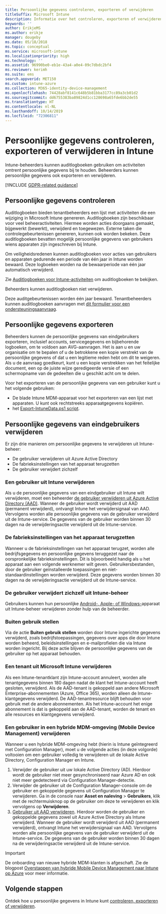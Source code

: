 ```yaml
---
title: Persoonlijke gegevens controleren, exporteren of verwijderen
titleSuffix: Microsoft Intune
description: Informatie over het controleren, exporteren of verwijderen van persoonlijke gegevens.
keywords: ''
author: ErikjeMS
ms.author: erikje
manager: dougeby
ms.date: 05/18/2018
ms.topic: conceptual
ms.service: microsoft-intune
ms.localizationpriority: high
ms.technology: ''
ms.assetid: 96990be0-eb1e-43a4-a0e4-09c7dbdc2bf4
ms.reviewer: kerimh
ms.suite: ems
search.appverid: MET150
ms.custom: intune-azure
ms.collection: M365-identity-device-management
ms.openlocfilehash: 74428abf8141c648b5b81bba3177cc89a3cb01d2
ms.sourcegitcommit: dd6755383ba89824d1cc128698a65fde6bb2de55
ms.translationtype: HT
ms.contentlocale: nl-NL
ms.lasthandoff: 10/14/2019
ms.locfileid: "72306811"
---
```

# <a name="audit-export-or-delete-personal-data-in-intune"></a>Persoonlijke gegevens controleren, exporteren of verwijderen in Intune

Intune-beheerders kunnen auditlogboeken gebruiken om activiteiten omtrent persoonlijke gegevens bij te houden. Beheerders kunnen persoonlijke gegevens ook exporteren en verwijderen.

[!INCLUDE [GDPR-related guidance](../includes/gdpr-intro-sentence.md)]

## <a name="audit-personal-data"></a>Persoonlijke gegevens controleren

Auditlogboeken bieden tenantbeheerders een lijst met activiteiten die een wijziging in Microsoft Intune genereren. Auditlogboeken zijn beschikbaar voor veel beheeractiviteiten. Hiermee worden acties doorgaans gemaakt, bijgewerkt (bewerkt), verwijderd en toegewezen. Externe taken die controlegebeurtenissen genereren, kunnen ook worden bekeken. Deze auditlogboeken bevatten mogelijk persoonlijke gegevens van gebruikers wiens apparaten zijn ingeschreven bij Intune.  

Om veiligheidsredenen kunnen auditlogboeken voor acties van gebruikers en apparaten gedurende een periode van één jaar in Intune worden bewaard. Deze logboeken worden na de bewaarperiode van één jaar automatisch verwijderd.

Zie [Auditlogboeken voor Intune-activiteiten](../fundamentals/monitor-audit-logs.md) om auditlogboeken te bekijken. 

Beheerders kunnen auditlogboeken niet verwijderen.

Deze auditgebeurtenissen worden één jaar bewaard. Tenantbeheerders kunnen auditlogboeken aanvragen met [dit formulier voor een ondersteuningsaanvraag](https://privacy.microsoft.com/en-US/privacy-questions?).

## <a name="export-personal-data"></a>Persoonlijke gegevens exporteren

Beheerders kunnen de persoonlijke gegevens van eindgebruikers exporteren, inclusief accounts, servicegegevens en bijbehorende logboeken, om te voldoen aan AVG-aanvragen. Het is aan u en uw organisatie om te bepalen of u de betrokkene een kopie verstrekt van de persoonlijke gegevens of dat u een legitieme reden hebt om dit te weigeren. Als u de aanvraag goedkeurt, kunt u een kopie verstrekken van het feitelijke document, een op de juiste wijze geredigeerde versie of een schermopname van de gedeelten die u geschikt acht om te delen.

Voor het exporteren van de persoonlijke gegevens van een gebruiker kunt u het volgende gebruiken: 
- De blade Intune MDM-apparaat voor het exporteren van een lijst met apparaten. U kunt ook rechtstreeks apparaatgegevens kopiëren.
- het [Export-IntuneData.ps1 script](https://aka.ms/intunedataexport).

## <a name="delete-end-user-personal-data"></a>Persoonlijke gegevens van eindgebruikers verwijderen

Er zijn drie manieren om persoonlijke gegevens te verwijderen uit Intune-beheer:
- De gebruiker verwijderen uit Azure Active Directory
- De fabrieksinstellingen van het apparaat terugzetten
- De gebruiker verwijdert zichzelf

### <a name="delete-a-user-from-intune"></a>Een gebruiker uit Intune verwijderen

Als u de persoonlijke gegevens van een eindgebruiker uit Intune wilt verwijderen, moet een beheerder [de gebruiker verwijderen uit Azure Active Directory (AAD)](https://docs.microsoft.com/azure/active-directory/fundamentals/add-users-azure-active-directory#delete-a-user). Wanneer de gebruiker wordt verwijderd uit AAD (permanent verwijderd), ontvangt Intune het verwijdersignaal van AAD. Vervolgens worden alle persoonlijke gegevens van de gebruiker verwijderd uit de Intune-service. De gegevens van de gebruiker worden binnen 30 dagen na de verwijderingsactie verwijderd uit de Intune-service.

### <a name="reset-device-to-factory-settings"></a>De fabrieksinstellingen van het apparaat terugzetten
Wanneer u de fabrieksinstellingen van het apparaat terugzet, worden alle bedrijfsgegevens en persoonlijke gegevens teruggezet naar de oorspronkelijke fabrieksinstellingen. Dit is bijvoorbeeld handig als u het apparaat aan een volgende werknemer wilt geven. Gebruikersbestanden, door de gebruiker geïnstalleerde toepassingen en niet-standaardinstellingen worden verwijderd. Deze gegevens worden binnen 30 dagen na de verwijderingsactie verwijderd uit de Intune-service.

### <a name="user-self-removal-from-intune-management"></a>De gebruiker verwijdert zichzelf uit Intune-beheer
Gebruikers kunnen hun persoonlijke [Android-, Apple- of Windows-](https://docs.microsoft.com/intune-user-help/unenroll-your-device-from-intune-android)apparaat uit Intune-beheer verwijderen zonder hulp van de beheerder.   

### <a name="retire"></a>Buiten gebruik stellen
Via de actie **Buiten gebruik stellen** worden door Intune ingerichte gegevens verwijderd, zoals bedrijfstoepassingen, gegevens over apps die door Intune worden beheerd, beleidsinstellingen en e-mailprofielen die via Intune worden ingericht. Bij deze actie blijven de persoonlijke gegevens van de gebruiker op het apparaat behouden.

### <a name="delete-a-tenant-from-microsoft-intune"></a>Een tenant uit Microsoft Intune verwijderen

Als een Intune-tenantklant zijn Intune-account annuleert, worden alle tenantgegevens binnen 180 dagen nadat de klant het Intune-account heeft gesloten, verwijderd. Als de AAD-tenant is gekoppeld aan andere Microsoft Enterprise-abonnementen (Azure, Office 365), worden alleen de Intune-klantgegevens verwijderd. De AAD-tenantresource blijft behouden voor gebruik met de andere abonnementen. Als het Intune-account het enige abonnement is dat is gekoppeld aan de AAD-tenant, worden de tenant en alle resources en klantgegevens verwijderd.

### <a name="delete-a-user-in-a-hybrid-mobile-device-management-mdm-environment"></a>Een gebruiker in een hybride MDM-omgeving (Mobile Device Management) verwijderen
Wanneer u een hybride MDM-omgeving hebt (hierin is Intune geïntegreerd met Configuration Manager), moet u de volgende acties (in deze volgorde) voltooien om een gebruiker volledig te verwijderen uit de lokale Active Directory, Configuration Manager en Intune.

1. Verwijder de gebruiker uit uw lokale Active Directory (AD). Hierdoor wordt de gebruiker niet meer gesynchroniseerd naar Azure AD en ook niet meer gedetecteerd via Configuration Manager-detectie. 
2. Verwijder de gebruiker uit de Configuration Manager-console om de gebruiker en gekoppelde gegevens uit Configuration Manager te verwijderen. Ga in de console naar **Asset en naleving** > **Gebruikers**, klik met de rechtermuisknop op de gebruiker om deze te verwijderen en klik vervolgens op **Verwijderen**.
3. [Gebruiker uit AAD verwijderen](https://docs.microsoft.com/azure/active-directory/fundamentals/add-users-azure-active-directory#delete-a-user). Hierdoor worden de gebruiker en gekoppelde gegevens zowel uit Azure Active Directory als Intune verwijderd. Wanneer de gebruiker wordt verwijderd uit AAD (permanent verwijderd), ontvangt Intune het verwijdersignaal van AAD. Vervolgens worden alle persoonlijke gegevens van de gebruiker verwijderd uit de Intune-service. De gegevens van de gebruiker worden binnen 30 dagen na de verwijderingsactie verwijderd uit de Intune-service.

> [!Important]
>De onboarding van nieuwe hybride MDM-klanten is afgeschaft. Zie de blogpost [Overstappen van hybride Mobile Device Management naar Intune op Azure](https://techcommunity.microsoft.com/t5/Intune-Customer-Success/Move-from-Hybrid-Mobile-Device-Management-to-Intune-on-Azure/ba-p/280150) voor meer informatie.

## <a name="next-steps"></a>Volgende stappen

Ontdek hoe u persoonlijke gegevens in Intune kunt [controleren, exporteren of verwijderen](privacy-data-audit-export-delete.md).
